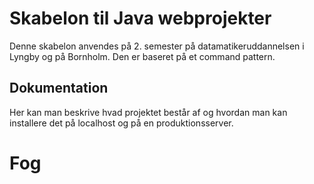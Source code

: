 # Skabelon til Java webprojekter

Denne skabelon anvendes på 2. semester på datamatikeruddannelsen i Lyngby og på Bornholm. Den er baseret på et command pattern.

## Dokumentation

Her kan man beskrive hvad projektet består af og hvordan man kan installere det på localhost og på en produktionsserver.


# Fog
